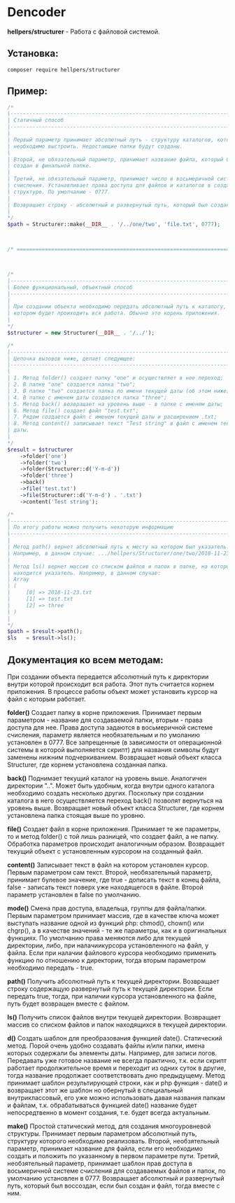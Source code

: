 # Dencoder
**hellpers/structurer** - Работа с файловой системой.

## Установка:
	composer require hellpers/structurer

## Пример:
```php
/*
|------------------------------------------------------------------------------
| Статичный способ
|------------------------------------------------------------------------------
|
| Первый параметр принимает абсолютный путь - структуру каталогов, которую
| необходимо выстроить. Недостающие папки будут созданы.
|
| Второй, не обязательный параметр, принимает название файла, который будет
| создан в финальной папке.
|
| Третий, не обязательный параметр, принимает число в восьмеричной системе
| счисления. Устанавливает права доступа для файлов и каталогов в создаваемой
| структуре. По умолчанию - 0777.
|
| Возвращает строку - абсолютный и развернутый путь, который был создан.
|
*/
$path = Structurer::make(__DIR__ . '/../one/two', 'file.txt', 0777);



/* ========================================================================= */



/*
|------------------------------------------------------------------------------
| Более функциональный, объектный способ
|------------------------------------------------------------------------------
|
| При создании объекта необходимо передать абсолютный путь к каталогу, в
| котором будет проиходить вся работа. Обычно это корень приложения.
|
*/
$structurer = new Structurer(__DIR__ . '/../');

/*
|------------------------------------------------------------------------------
| Цепочка вызовов ниже, делает следующее:
|------------------------------------------------------------------------------
|
| 1. Метод folder() создает папку "one" и осуществляет в нее переход;
| 2. В папке "one" создается папка "two";
| 3. В папке "two" создается папка по имени текущей даты (об этом ниже);
| 4. В папке с именем даты создается папка "three";
| 5. Метод back() возвращает на уровень выше - в папке с именем даты;
| 6. Метод file() создает файл "test.txt";
| 7. Рядом создается файл с именем текущей даты и расширением .txt;
| 8. Метод content() записывает текст "Test string" в файл с именем текущей
| даты.
|
*/
$result = $structurer
    ->folder('one')
    ->folder('two')
    ->folder(Structurer::d('Y-m-d'))
    ->folder('three')
    ->back()
    ->file('test.txt')
    ->file(Structurer::d('Y-m-d') . '.txt')
    ->content('Test string');

/*
|------------------------------------------------------------------------------
| По итогу работы можно получить некоторую информацию
|------------------------------------------------------------------------------
|
| Метод path() вернет абсолютный путь к месту на котором был указатель.
| Например, в данном случае: .../hellpers/Structurer/one/two/2018-11-23
|
| Метод ls() вернет массив со списком файлов и папок в папке, на которой
| находится указатель. Например, в данном случае:
| Array
| (
|     [0] => 2018-11-23.txt
|     [1] => test.txt
|     [2] => three
| )
|
*/
$path = $result->path();
$ls   = $result->ls();
```
## Документация ко всем методам:
При создании объекта передается абсолютный путь к директории внутри которой происходит вся работа. Этот путь считается корнем приложения.
В процессе работы объект может установить курсор на файл с которым работает.

**folder()**
Создает папку в корне приложения.
Принимает первым параметром - название для создаваемой папки, вторым - права доступа для нее. Права доступа задаются в восьмеричной системе счисления, параметр является необязательным и по умоланию установлен в 0777. Все запрещенные (в зависимости от операционной системы в которой выполняется
скрипт) для названия символы будут заменены нижним подчеркиванием.
Возвращает новый объект класса Structurer, где корнем установлена созданная
папка.

**back()**
Поднимает текущий каталог на уровень выше. Аналогичен директории "..".
Может быть удобным, когда внутри одного каталога необходимо создать несколько других. Поскольку при создании каталога в него осуществляется переход back() позволят вернуться на уровень выше.
Возвращает новый объект класса Structurer, где корнем установлена папка стоящая выше по уровню.

**file()**
Создает файл в корне приложения.
Принимает те же параметры, то и метод folder() с той лишь разницей, что создает файл, а не папку. Обработка параметров происходит аналогичным образом.
Возвращает текущий объект с установленным курсором на созданный файл.

**content()**
Записывает текст в файл на котором установлен курсор.
Первым параметром сам текст. Второй, необязательный параметр, принимает булевое значение, где true - дописать текст в конец файла, false - записать текст поверх уже находящегося в файле. Второй параметр установлен в false по умолчанию.

**mode()**
Смена прав доступа, владельца, группы для файла/папки.
Первым параметром принимает массив, где в качестве ключа может выступать название одной из функций php: chmod(), chown() или chgrp(), а в качестве значений - те же параметры, как и в оригинальных функциях. По умолчанию права меняются либо для текущей директории, либо, при налачиикурсора установленного на файл, у файла. Если при налачии файлового курсора необходимо применить функцию по отношению к директории, тогда вторым параметром необходимо передать - true.

**path()**
Получить абсолютный путь к текущей директории.
Возвращает строку содержащую развернутый путь к текущей директории.
Если передать true, тогда, при наличии курсора установленного на файле, путь будет возвращен вместе с файлом.

**ls()**
Получить список файлов внутри текущей директории.
Возвращает массив со списком файлов и папок находящихся в текущей директории.

**d()**
Создать шаблон для преобразования функцией date().
Статический метод.
Порой очень удобно создавать файлы и/или папки, имена которых содержали бы элементы даты. Например, для записи логов. Передавать уже готовое название не всегда практично, т.к. если скрипт работает продолжительное время и переходит из одних суток в другие, тогда название продолжает соответствовать дню предыдущему.
Метод принимает шаблон результирующей строки, как и php функция - date() и возвращает этот же шаблон но обернутый в специальный внутриклассовый, его уже можно использовать давая названия папкам и файлам, т.к. обрабатываться функцией date() название будет непосредтвенно в момент создания, т.е. будет всегда актуальным.

**make()**
Простой статический метод, для создания многоуровневой структуры.
Принимает первым параметром абсолютный путь, структуру которого необходимо реализовать. Второй, необзятельный параметр, принимает название для файла, если его необходимо создать и положить по указанному в первом параметре пути. Третий, необзятельный параметр, принимает шаблон прав доступа в восьмеричной системе счисления для создаваемых файлов и папок, по умолчанию установлен в 0777.
Возвращает абсолютный и развернутый путь, который был воссоздан, если был создан и файл, тогда вместе с ним.
